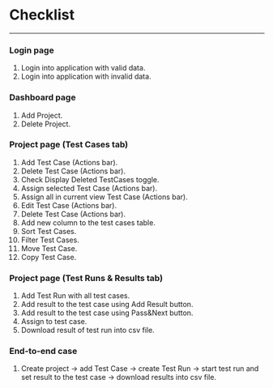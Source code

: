 # Checklist

---
### Login page

1. Login into application with valid data.
2. Login into application with invalid data.

### Dashboard page

1. Add Project. 
2. Delete Project. 

### Project page (Test Cases tab)
1. Add Test Case (Actions bar). 
2. Delete Test Case (Actions bar).
3. Check Display Deleted TestCases toggle.
4. Assign selected Test Case (Actions bar). 
5. Assign all in current view Test Case (Actions bar).
6. Edit Test Case (Actions bar). 
7. Delete Test Case (Actions bar).
8. Add new column to the test cases table.
9. Sort Test Cases.
10. Filter Test Cases.
11. Move Test Case.
12. Copy Test Case.

### Project page (Test Runs & Results tab)
1. Add Test Run with all test cases.
2. Add result to the test case using Add Result button.
3. Add result to the test case using Pass&Next button.
4. Assign to test case.
5. Download result of test run into csv file.

### End-to-end case
1.  Create project -> add Test Case -> create Test Run -> start test run and set result to the test case -> 
download results into csv file.
